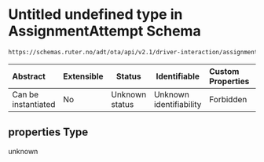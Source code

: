 # Untitled undefined type in AssignmentAttempt Schema

```txt
https://schemas.ruter.no/adt/ota/api/v2.1/driver-interaction/assignment-attempt.json#/properties
```




| Abstract            | Extensible | Status         | Identifiable            | Custom Properties | Additional Properties | Access Restrictions | Defined In                                                                                                  |
| :------------------ | ---------- | -------------- | ----------------------- | :---------------- | --------------------- | ------------------- | ----------------------------------------------------------------------------------------------------------- |
| Can be instantiated | No         | Unknown status | Unknown identifiability | Forbidden         | Allowed               | none                | [assignment-attempt.json\*](../../schema/driver-interaction/assignment-attempt.json "open original schema") |

## properties Type

unknown
